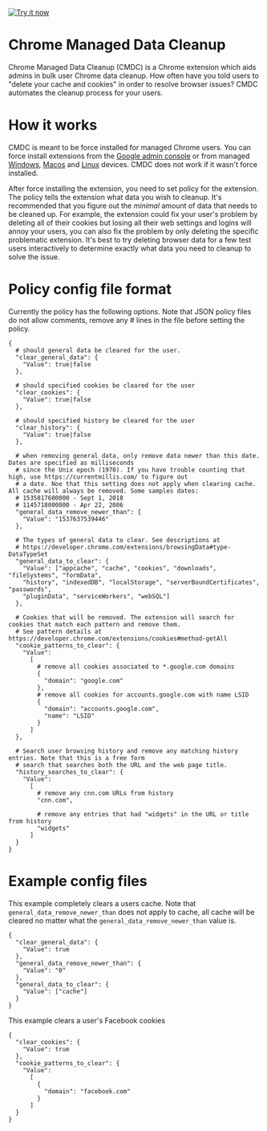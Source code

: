 <a target="_blank" href="https://chrome.google.com/webstore/detail/chrome-managed-data-clean/anfhmiaflneaeffhlmbcedfjakdlpleg"><img alt="Try it now" src="https://github.com/jay0lee/cros-info/raw/master/cws.png" title="Click here to install this sample from the Chrome Web Store"></img></a>

# Chrome Managed Data Cleanup
  Chrome Managed Data Cleanup (CMDC) is a Chrome extension which aids admins in bulk user Chrome data cleanup. How often have you told users to "delete your cache and cookies" in order to resolve browser issues? CMDC automates the cleanup process for your users.

# How it works
  CMDC is meant to be force installed for managed Chrome users. You can force install extensions from the [Google admin console](https://support.google.com/chrome/a/answer/2657289#preinstall) or from managed [Windows](https://support.google.com/chrome/a/answer/7532015), [Macos](https://support.google.com/chrome/a/answer/7517624) and [Linux](https://support.google.com/chrome/a/answer/7517525) devices. CMDC does not work if it wasn't force installed.

  After force installing the extension, you need to set policy for the extension. The policy tells the extension what data you wish to cleanup. It's recommended that you figure out the *minimal* amount of data that needs to be cleaned up. For example, the extension could fix your user's problem by deleting all of their cookies but losing all their web settings and logins will annoy your users, you can also fix the problem by only deleting the specific problematic extension. It's best to try deleting browser data for a few test users interactively to determine exactly what data you need to cleanup to solve the issue.

# Policy config file format
Currently the policy has the following options. Note that JSON policy files do not allow comments, remove any # lines in the file before setting the policy.

```
{
  # should general data be cleared for the user.
  "clear_general_data": {
    "Value": true|false
  },

  # should specified cookies be cleared for the user
  "clear_cookies": {
    "Value": true|false
  },
  
  # should specified history be cleared for the user
  "clear_history": {
    "Value": true|false
  },
  
  # when removing general data, only remove data newer than this date. Dates are specified as milliseconds
  # since the Unix epoch (1970). If you have trouble counting that high, use https://currentmillis.com/ to figure out
  # a date. Noe that this setting does not apply when clearing cache. All cache will always be removed. Some samples dates:
  # 1535817600000 - Sept 1, 2018
  # 1145718000000 - Apr 22, 2006
  "general_data_remove_newer_than": {
    "Value": "1537637539446"
  },
  
  # The types of general data to clear. See descriptions at
  # https://developer.chrome.com/extensions/browsingData#type-DataTypeSet
  "general_data_to_clear": {
    "Value": ["appcache", "cache", "cookies", "downloads", "fileSystems", "formData",
    "history", "indexedDB", "localStorage", "serverBoundCertificates", "passwords",
    "pluginData", "serviceWorkers", "webSQL"]
  },
  
  # Cookies that will be removed. The extension will search for cookies that match each pattern and remove them.
  # See pattern details at https://developer.chrome.com/extensions/cookies#method-getAll
  "cookie_patterns_to_clear": {
    "Value":
      [
        # remove all cookies associated to *.google.com domains
        {
          "domain": "google.com"
        },
        # remove all cookies for accounts.google.com with name LSID
        {
          "domain": "accounts.google.com",
          "name": "LSID"
        }
      ]
  },
  
  # Search user browsing history and remove any matching history entries. Note that this is a free form
  # search that searches both the URL and the web page title.
  "history_searches_to_clear": {
    "Value":
      [
        # remove any cnn.com URLs from history
        "cnn.com",
        
        # remove any entries that had "widgets" in the URL or title from history
        "widgets"
      ]
  }
}
```
# Example config files
This example completely clears a users cache. Note that `general_data_remove_newer_than` does not apply to cache, all cache will be cleared no matter what the `general_data_remove_newer_than` value is.
```
{
  "clear_general_data": {
    "Value": true
  },
  "general_data_remove_newer_than": {
    "Value": "0"
  },
  "general_data_to_clear": {
    "Value": ["cache"]
  }
}
```

This example clears a user's Facebook cookies
```
{
  "clear_cookies": {
    "Value": true
  },
  "cookie_patterns_to_clear": {
    "Value":
      [
        {
          "domain": "facebook.com"
        }
      ]
  }
}
```
